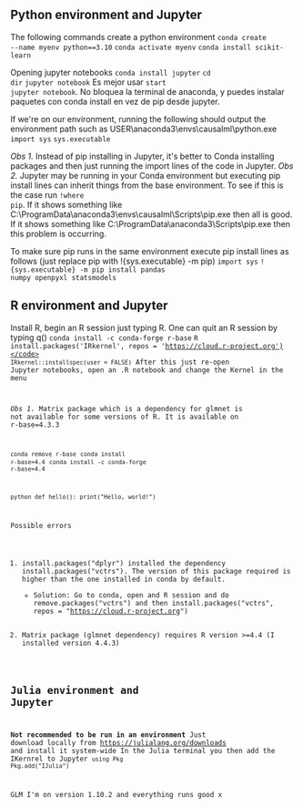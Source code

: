 ## Python environment and Jupyter

The following commands create a python environment
<code>conda create --name myenv python==3.10</code>
<code>conda activate myenv</code>
<code>conda install scikit-learn</code>

Opening jupyter notebooks
<code>conda install jupyter</code>
<code>cd dir</code>
<code>jupyter notebook</code>
Es mejor usar <code>start jupyter notebook</code>. No bloquea la terminal de anaconda, y puedes instalar paquetes con conda install en vez de pip desde jupyter.

If we're on our environment, running the following should output the environment path such as USER\anaconda3\envs\causalml\python.exe
<code>import sys</code>
<code>sys.executable</code> 

*Obs 1.* Instead of pip installing in Jupyter, it's better to Conda installing packages and then just running the import lines of the code in Jupyter. 
*Obs 2.* Jupyter may be running in your Conda environment but executing pip install lines can inherit things from the base environment. To see if this is the case run <code>!where pip</code>. If it shows something like C:\ProgramData\anaconda3\envs\causalml\Scripts\pip.exe then all is good. If it shows something like C:\ProgramData\anaconda3\Scripts\pip.exe then this problem is occurring. 

To make sure pip runs in the same environment execute pip install lines as follows (just replace pip with !{sys.executable} -m pip)
<code>import sys</code>
<code>!{sys.executable} -m pip install pandas numpy openpyxl statsmodels</code>


## R environment and Jupyter 

Install R, begin an R session just typing R. One can quit an R session by typing q()
<code>conda install -c conda-forge r-base</code>
<code>R</code>
<code>install.packages('IRkernel', repos = 'https://cloud.r-project.org')</code>
<code>IRkernel::installspec(user = FALSE)</code>
After this just re-open Jupyter notebooks, open an .R notebook and change the Kernel in the menu

*Obs 1.* Matrix package which is a dependency for glmnet is not available for some versions of R. It is available on r-base=4.3.3 

<code>conda remove r-base</code>
<code>conda install r-base=4.4</code>
<code>conda install -c conda-forge r-base=4.4</code>



<code>python def hello(): print("Hello, world!") </code>

 Possible errors
 1. install.packages("dplyr") installed the dependency install.packages("vctrs"). The version of this package required is higher than the one installed in conda by default. 
	 - Solution: Go to conda, open and R session and do remove.packages("vctrs") and then install.packages("vctrs", repos = "https://cloud.r-project.org")
2. Matrix package (glmnet dependency) requires R version >=4.4 (I installed version 4.4.3)

## Julia environment and Jupyter

**Not recommended to be run in an environment** 
Just download locally from https://julialang.org/downloads and install it system-wide
In the Julia terminal you then add the IKernrel to Jupyter
<code>using Pkg</code>
<code>Pkg.add("IJulia")</code>

GLM
I'm on version 1.10.2 and everything runs good x